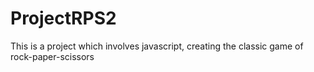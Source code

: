 # ProjectRPS2
This is a project which involves javascript, creating the classic game of rock-paper-scissors
